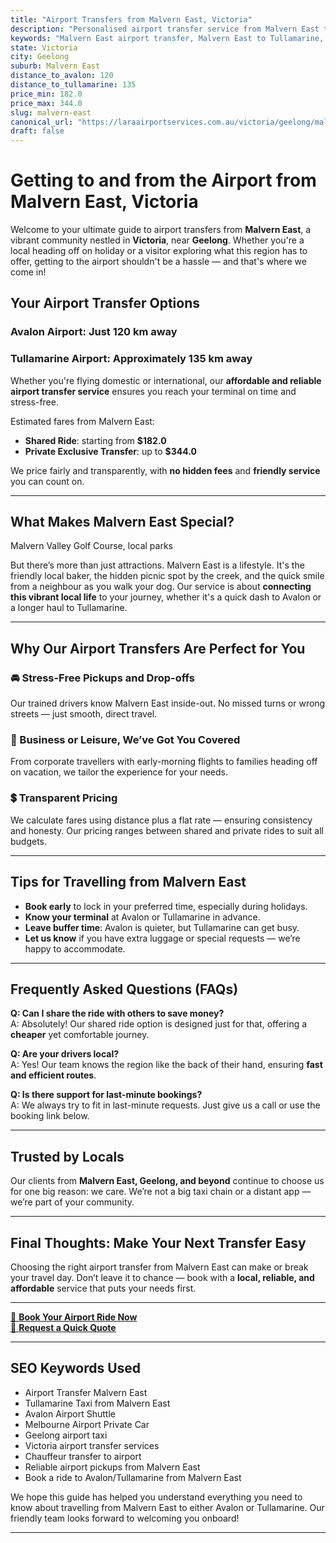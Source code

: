 ```yaml
---
title: "Airport Transfers from Malvern East, Victoria"
description: "Personalised airport transfer service from Malvern East to Avalon and Tullamarine airports. Enjoy a smooth, affordable ride with us!"
keywords: "Malvern East airport transfer, Malvern East to Tullamarine, Malvern East to Avalon, airport taxi Malvern East, private airport transfer Malvern East, shared ride Malvern East, Malvern East transfers, airport shuttle Malvern East, book Malvern East airport taxi, affordable Malvern East airport transfer, Malvern East airport transfer service, airport transfer Geelong, airport transfer Melbourne, Melbourne airport taxi, airport transfers Victoria, Tullamarine airport shuttle, Avalon airport transfers, Melbourne private transfer, airport transport services Melbourne"
state: Victoria
city: Geelong
suburb: Malvern East
distance_to_avalon: 120
distance_to_tullamarine: 135
price_min: 182.0
price_max: 344.0
slug: malvern-east
canonical_url: "https://laraairportservices.com.au/victoria/geelong/malvern-east/"
draft: false
---
```


# Getting to and from the Airport from Malvern East, Victoria

Welcome to your ultimate guide to airport transfers from **Malvern East**, a vibrant community nestled in **Victoria**, near **Geelong**. Whether you're a local heading off on holiday or a visitor exploring what this region has to offer, getting to the airport shouldn't be a hassle — and that's where we come in!

## Your Airport Transfer Options

### Avalon Airport: Just 120 km away  
### Tullamarine Airport: Approximately 135 km away

Whether you're flying domestic or international, our **affordable and reliable airport transfer service** ensures you reach your terminal on time and stress-free.

Estimated fares from Malvern East:
- **Shared Ride**: starting from **$182.0**
- **Private Exclusive Transfer**: up to **$344.0**

We price fairly and transparently, with **no hidden fees** and **friendly service** you can count on.

---

## What Makes Malvern East Special?

Malvern Valley Golf Course, local parks

But there’s more than just attractions. Malvern East is a lifestyle. It's the friendly local baker, the hidden picnic spot by the creek, and the quick smile from a neighbour as you walk your dog. Our service is about **connecting this vibrant local life** to your journey, whether it's a quick dash to Avalon or a longer haul to Tullamarine.

---

## Why Our Airport Transfers Are Perfect for You

### 🚘 Stress-Free Pickups and Drop-offs
Our trained drivers know Malvern East inside-out. No missed turns or wrong streets — just smooth, direct travel.

### 💼 Business or Leisure, We’ve Got You Covered
From corporate travellers with early-morning flights to families heading off on vacation, we tailor the experience for your needs.

### 💲 Transparent Pricing
We calculate fares using distance plus a flat rate — ensuring consistency and honesty. Our pricing ranges between shared and private rides to suit all budgets.

---

## Tips for Travelling from Malvern East

- **Book early** to lock in your preferred time, especially during holidays.
- **Know your terminal** at Avalon or Tullamarine in advance.
- **Leave buffer time**: Avalon is quieter, but Tullamarine can get busy.
- **Let us know** if you have extra luggage or special requests — we’re happy to accommodate.

---

## Frequently Asked Questions (FAQs)

**Q: Can I share the ride with others to save money?**  
A: Absolutely! Our shared ride option is designed just for that, offering a **cheaper** yet comfortable journey.

**Q: Are your drivers local?**  
A: Yes! Our team knows the region like the back of their hand, ensuring **fast and efficient routes**.

**Q: Is there support for last-minute bookings?**  
A: We always try to fit in last-minute requests. Just give us a call or use the booking link below.

---

## Trusted by Locals

Our clients from **Malvern East, Geelong, and beyond** continue to choose us for one big reason: we care. We’re not a big taxi chain or a distant app — we’re part of your community.

---

## Final Thoughts: Make Your Next Transfer Easy

Choosing the right airport transfer from Malvern East can make or break your travel day. Don’t leave it to chance — book with a **local, reliable, and affordable** service that puts your needs first.

---

[📅 **Book Your Airport Ride Now**](https://laraairportservices.square.site/s/appointments)  
[📧 **Request a Quick Quote**](https://laraairportservices.square.site/contact-us)

---

## SEO Keywords Used
- Airport Transfer Malvern East
- Tullamarine Taxi from Malvern East
- Avalon Airport Shuttle
- Melbourne Airport Private Car
- Geelong airport taxi
- Victoria airport transfer services
- Chauffeur transfer to airport
- Reliable airport pickups from Malvern East
- Book a ride to Avalon/Tullamarine from Malvern East

We hope this guide has helped you understand everything you need to know about travelling from Malvern East to either Avalon or Tullamarine. Our friendly team looks forward to welcoming you onboard!

---
